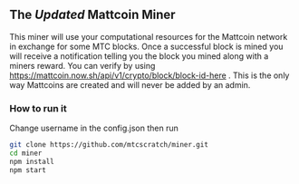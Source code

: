 ## The *Updated* Mattcoin Miner
This miner will use your computational resources for the Mattcoin network in exchange for some
MTC blocks. Once a successful block is mined you will receive a notification telling you the block you mined along with a miners reward. You can verify by using https://mattcoin.now.sh/api/v1/crypto/block/block-id-here . This is the only way Mattcoins are created and will
never be added by an admin.

### How to run it
Change username in the config.json then run


```bash
git clone https://github.com/mtcscratch/miner.git
cd miner
npm install
npm start
```
